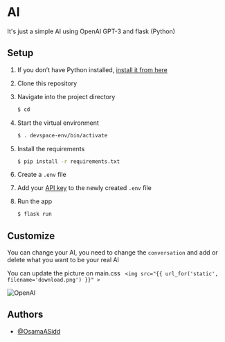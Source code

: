 
# AI
It's just a simple AI using OpenAI GPT-3 and flask (Python)  

## Setup

1. If you don’t have Python installed, [install it from here](https://www.python.org/downloads/)

2. Clone this repository

3. Navigate into the project directory

   ```bash
   $ cd 
   ```

4. Start the virtual environment

   ```bash
   $ . devspace-env/bin/activate
   ```

5. Install the requirements

   ```bash
   $ pip install -r requirements.txt
   ```

6. Create a `.env` file


7. Add your [API key](https://beta.openai.com/account/api-keys) to the newly created `.env` file

8. Run the app

   ```bash
   $ flask run
   ```

## Customize

You can change your AI, you need to change the `conversation` and add or delete what you want to be your real AI

You can update the picture on main.css ` <img src="{{ url_for('static', filename='download.png') }}" >`
 

![OpenAI](https://i.blogs.es/0dbd39/openai-gpt-3/1366_2000.jpg)

## Authors

- [@OsamaASidd](https://github.com/OsamaASidd)

